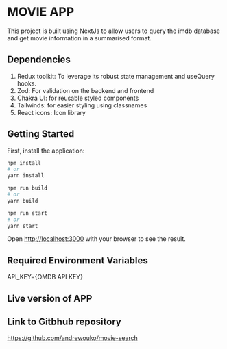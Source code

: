 # MOVIE APP

This project is built using NextJs to allow users to query the imdb database and get movie information in a summarised format.

## Dependencies
1. Redux toolkit: To leverage its robust state management and useQuery hooks.
2. Zod: For validation on the backend and frontend
3. Chakra UI: for reusable styled components
4. Tailwinds: for easier styling using classnames
5. React icons: Icon library


## Getting Started

First, install the application:

```bash
npm install
# or
yarn install
```

```bash
npm run build
# or
yarn build
```

```bash
npm run start
# or
yarn start
```

Open [http://localhost:3000](http://localhost:3000) with your browser to see the result.


## Required Environment Variables

API_KEY={OMDB API KEY}

## Live version of APP


## Link to Gitbhub repository
https://github.com/andrewouko/movie-search
